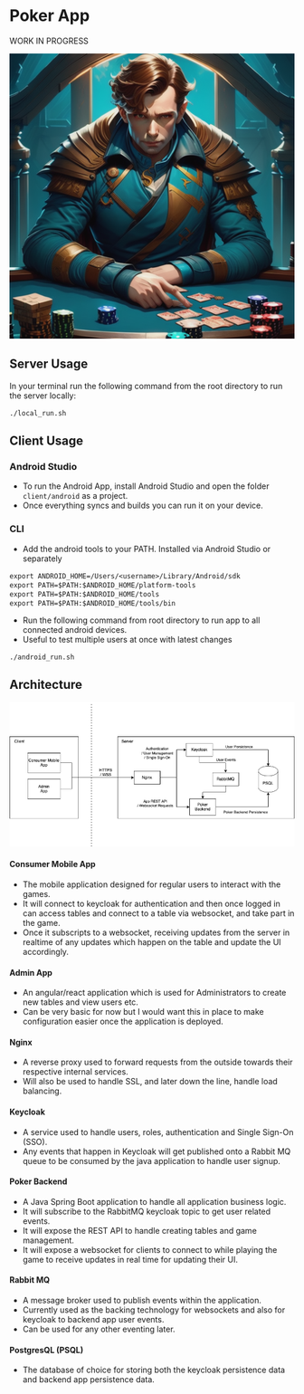 # Poker App

WORK IN PROGRESS

![logo.png](logo.png)

## Server Usage

In your terminal run the following command from the root directory to run the server locally:

```shell
./local_run.sh
```

## Client Usage

### Android Studio

- To run the Android App, install Android Studio and open the folder `client/android` as a project.
- Once everything syncs and builds you can run it on your device.

### CLI

- Add the android tools to your PATH. Installed via Android Studio or separately

```shell
export ANDROID_HOME=/Users/<username>/Library/Android/sdk
export PATH=$PATH:$ANDROID_HOME/platform-tools
export PATH=$PATH:$ANDROID_HOME/tools
export PATH=$PATH:$ANDROID_HOME/tools/bin
```

- Run the following command from root directory to run app to all connected android devices.
- Useful to test multiple users at once with latest changes

```shell
./android_run.sh
```

## Architecture

![PokerApp-Architecture.png](drawio%2FPokerApp-Architecture.png)

#### Consumer Mobile App

- The mobile application designed for regular users to interact with the games.
- It will connect to keycloak for authentication and then once logged in can access tables and connect to a table via
  websocket, and take part in the game.
- Once it subscripts to a websocket, receiving updates from the server in realtime of any updates which happen on the
  table and update the UI accordingly.

#### Admin App

- An angular/react application which is used for Administrators to create new tables and view users etc.
- Can be very basic for now but I would want this in place to make configuration easier once the application is
  deployed.

#### Nginx

- A reverse proxy used to forward requests from the outside towards their respective internal services.
- Will also be used to handle SSL, and later down the line, handle load balancing.

#### Keycloak

- A service used to handle users, roles, authentication and Single Sign-On (SSO).
- Any events that happen in Keycloak will get published onto a Rabbit MQ queue to be consumed by the java application to
  handle user signup.

#### Poker Backend

- A Java Spring Boot application to handle all application business logic.
- It will subscribe to the RabbitMQ keycloak topic to get user related events.
- It will expose the REST API to handle creating tables and game management.
- It will expose a websocket for clients to connect to while playing the game to receive updates in real time for
  updating their UI.

#### Rabbit MQ

- A message broker used to publish events within the application.
- Currently used as the backing technology for websockets and also for keycloak to backend app user events.
- Can be used for any other eventing later.

#### PostgresQL (PSQL)

- The database of choice for storing both the keycloak persistence data and backend app persistence data.
